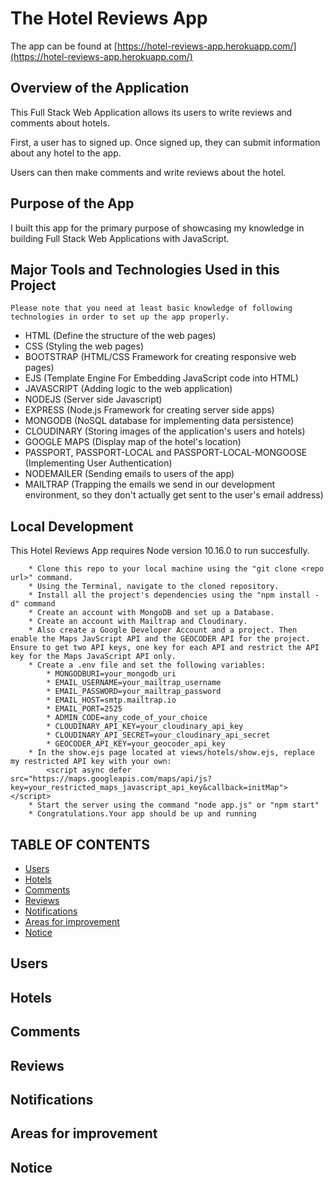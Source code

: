 # The Hotel Reviews App

The app can be found at [https://hotel-reviews-app.herokuapp.com/](https://hotel-reviews-app.herokuapp.com/)

## Overview of the Application
This Full Stack Web Application allows its users to write reviews and comments about hotels.

First, a user has to signed up. Once signed up, they can submit information about any hotel to the app.

Users can then make comments and write reviews about the hotel.

## Purpose of the App
I built this app for the primary purpose of showcasing my knowledge in building Full Stack Web Applications with JavaScript.

## Major Tools and Technologies Used in this Project
    Please note that you need at least basic knowledge of following technologies in order to set up the app properly.
* HTML (Define the structure of the web pages)
* CSS (Styling the web pages)
* BOOTSTRAP (HTML/CSS Framework for creating responsive web pages)
* EJS (Template Engine For Embedding JavaScript code into HTML)
* JAVASCRIPT (Adding logic to the web application)
* NODEJS (Server side Javascript)
* EXPRESS (Node.js Framework for creating server side apps)
* MONGODB (NoSQL database for implementing data persistence)
* CLOUDINARY (Storing images of the application's users and hotels)
* GOOGLE MAPS (Display map of the hotel's location)
* PASSPORT, PASSPORT-LOCAL and PASSPORT-LOCAL-MONGOOSE (Implementing User Authentication)
* NODEMAILER (Sending emails to users of the app)
* MAILTRAP (Trapping the emails we send in our development environment, so they don't actually get sent to the user's email address)

## Local Development
This Hotel Reviews App requires Node version 10.16.0 to run succesfully.

```
    * Clone this repo to your local machine using the "git clone <repo url>" command.
    * Using the Terminal, navigate to the cloned repository.
    * Install all the project's dependencies using the "npm install -d" command
    * Create an account with MongoDB and set up a Database.
    * Create an account with Mailtrap and Cloudinary.
    * Also create a Google Developer Account and a project. Then enable the Maps JavScript API and the GEOCODER API for the project. Ensure to get two API keys, one key for each API and restrict the API key for the Maps JavaScript API only.
    * Create a .env file and set the following variables:
        * MONGODBURI=your_mongodb_uri
        * EMAIL_USERNAME=your_mailtrap_username
        * EMAIL_PASSWORD=your_mailtrap_password
        * EMAIL_HOST=smtp.mailtrap.io
        * EMAIL_PORT=2525
        * ADMIN_CODE=any_code_of_your_choice
        * CLOUDINARY_API_KEY=your_cloudinary_api_key
        * CLOUDINARY_API_SECRET=your_cloudinary_api_secret
        * GEOCODER_API_KEY=your_geocoder_api_key 
    * In the show.ejs page located at views/hotels/show.ejs, replace my restricted API key with your own:
        <script async defer src="https://maps.googleapis.com/maps/api/js?key=your_restricted_maps_javascript_api_key&callback=initMap"></script>
    * Start the server using the command "node app.js" or "npm start"
    * Congratulations.Your app should be up and running
```

## TABLE OF CONTENTS
* [Users](#users)
* [Hotels](#hotels)
* [Comments](#comments)
* [Reviews](#reviews)
* [Notifications](#notifications)
* [Areas for improvement](#areas-for-improvement)
* [Notice](#notice)

## Users

## Hotels

## Comments

## Reviews

## Notifications

## Areas for improvement

## Notice